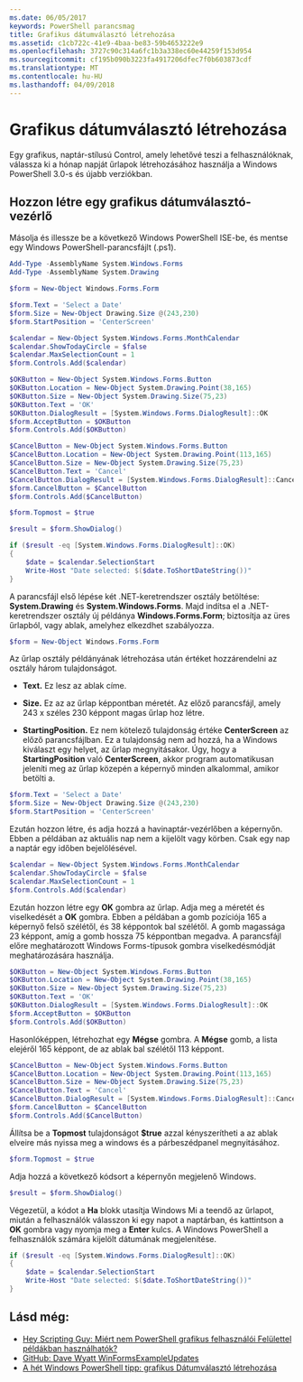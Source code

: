 ```yaml
---
ms.date: 06/05/2017
keywords: PowerShell parancsmag
title: Grafikus dátumválasztó létrehozása
ms.assetid: c1cb722c-41e9-4baa-be83-59b4653222e9
ms.openlocfilehash: 3727c90c314a6fc1b3a338ec60e44259f153d954
ms.sourcegitcommit: cf195b090b3223fa4917206dfec7f0b603873cdf
ms.translationtype: MT
ms.contentlocale: hu-HU
ms.lasthandoff: 04/09/2018
---
```

# <a name="creating-a-graphical-date-picker"></a>Grafikus dátumválasztó létrehozása

Egy grafikus, naptár-stílusú Control, amely lehetővé teszi a felhasználóknak, válassza ki a hónap napját űrlapok létrehozásához használja a Windows PowerShell 3.0-s és újabb verziókban.

## <a name="create-a-graphical-date-picker-control"></a>Hozzon létre egy grafikus dátumválasztó-vezérlő

Másolja és illessze be a következő Windows PowerShell ISE-be, és mentse egy Windows PowerShell-parancsfájlt (.ps1).

```powershell
Add-Type -AssemblyName System.Windows.Forms
Add-Type -AssemblyName System.Drawing

$form = New-Object Windows.Forms.Form

$form.Text = 'Select a Date'
$form.Size = New-Object Drawing.Size @(243,230)
$form.StartPosition = 'CenterScreen'

$calendar = New-Object System.Windows.Forms.MonthCalendar
$calendar.ShowTodayCircle = $false
$calendar.MaxSelectionCount = 1
$form.Controls.Add($calendar)

$OKButton = New-Object System.Windows.Forms.Button
$OKButton.Location = New-Object System.Drawing.Point(38,165)
$OKButton.Size = New-Object System.Drawing.Size(75,23)
$OKButton.Text = 'OK'
$OKButton.DialogResult = [System.Windows.Forms.DialogResult]::OK
$form.AcceptButton = $OKButton
$form.Controls.Add($OKButton)

$CancelButton = New-Object System.Windows.Forms.Button
$CancelButton.Location = New-Object System.Drawing.Point(113,165)
$CancelButton.Size = New-Object System.Drawing.Size(75,23)
$CancelButton.Text = 'Cancel'
$CancelButton.DialogResult = [System.Windows.Forms.DialogResult]::Cancel
$form.CancelButton = $CancelButton
$form.Controls.Add($CancelButton)

$form.Topmost = $true

$result = $form.ShowDialog()

if ($result -eq [System.Windows.Forms.DialogResult]::OK)
{
    $date = $calendar.SelectionStart
    Write-Host "Date selected: $($date.ToShortDateString())"
}
```

A parancsfájl első lépése két .NET-keretrendszer osztály betöltése: **System.Drawing** és **System.Windows.Forms**. Majd indítsa el a .NET-keretrendszer osztály új példánya **Windows.Forms.Form**; biztosítja az üres űrlapból, vagy ablak, amelyhez elkezdhet szabályozza.

```powershell
$form = New-Object Windows.Forms.Form
```

Az űrlap osztály példányának létrehozása után értéket hozzárendelni az osztály három tulajdonságot.

- **Text.** Ez lesz az ablak címe.

- **Size.** Ez az az űrlap képpontban méretét. Az előző parancsfájl, amely 243 x széles 230 képpont magas űrlap hoz létre.

- **StartingPosition.** Ez nem kötelező tulajdonság értéke **CenterScreen** az előző parancsfájlban. Ez a tulajdonság nem ad hozzá, ha a Windows kiválaszt egy helyet, az űrlap megnyitásakor. Úgy, hogy a **StartingPosition** való **CenterScreen**, akkor program automatikusan jeleníti meg az űrlap közepén a képernyő minden alkalommal, amikor betölti a.

```powershell
$form.Text = 'Select a Date'
$form.Size = New-Object Drawing.Size @(243,230)
$form.StartPosition = 'CenterScreen'
```

Ezután hozzon létre, és adja hozzá a havinaptár-vezérlőben a képernyőn. Ebben a példában az aktuális nap nem a kijelölt vagy körben. Csak egy nap a naptár egy időben bejelölésével.

```powershell
$calendar = New-Object System.Windows.Forms.MonthCalendar
$calendar.ShowTodayCircle = $false
$calendar.MaxSelectionCount = 1
$form.Controls.Add($calendar)
```

Ezután hozzon létre egy **OK** gombra az űrlap. Adja meg a méretét és viselkedését a **OK** gombra. Ebben a példában a gomb pozíciója 165 a képernyő felső szélétől, és 38 képpontok bal szélétől. A gomb magassága 23 képpont, amíg a gomb hossza 75 képpontban megadva. A parancsfájl előre meghatározott Windows Forms-típusok gombra viselkedésmódját meghatározására használja.

```powershell
$OKButton = New-Object System.Windows.Forms.Button
$OKButton.Location = New-Object System.Drawing.Point(38,165)
$OKButton.Size = New-Object System.Drawing.Size(75,23)
$OKButton.Text = 'OK'
$OKButton.DialogResult = [System.Windows.Forms.DialogResult]::OK
$form.AcceptButton = $OKButton
$form.Controls.Add($OKButton)
```

Hasonlóképpen, létrehozhat egy **Mégse** gombra. A **Mégse** gomb, a lista elejéről 165 képpont, de az ablak bal szélétől 113 képpont.

```powershell
$CancelButton = New-Object System.Windows.Forms.Button
$CancelButton.Location = New-Object System.Drawing.Point(113,165)
$CancelButton.Size = New-Object System.Drawing.Size(75,23)
$CancelButton.Text = 'Cancel'
$CancelButton.DialogResult = [System.Windows.Forms.DialogResult]::Cancel
$form.CancelButton = $CancelButton
$form.Controls.Add($CancelButton)
```

Állítsa be a **Topmost** tulajdonságot **$true** azzal kényszerítheti a az ablak elveire más nyissa meg a windows és a párbeszédpanel megnyitásához.

```powershell
$form.Topmost = $true
```

Adja hozzá a következő kódsort a képernyőn megjelenő Windows.

```powershell
$result = $form.ShowDialog()
```

Végezetül, a kódot a **Ha** blokk utasítja Windows Mi a teendő az űrlapot, miután a felhasználók válasszon ki egy napot a naptárban, és kattintson a **OK** gombra vagy nyomja meg a **Enter** kulcs. A Windows PowerShell a felhasználók számára kijelölt dátumának megjelenítése.

```powershell
if ($result -eq [System.Windows.Forms.DialogResult]::OK)
{
    $date = $calendar.SelectionStart
    Write-Host "Date selected: $($date.ToShortDateString())"
}
```

## <a name="see-also"></a>Lásd még:

- [Hey Scripting Guy: Miért nem PowerShell grafikus felhasználói Felülettel példákban használhatók?](http://go.microsoft.com/fwlink/?LinkId=506644)
- [GitHub: Dave Wyatt WinFormsExampleUpdates](https://github.com/dlwyatt/WinFormsExampleUpdates)
- [A hét Windows PowerShell tipp: grafikus Dátumválasztó létrehozása](http://technet.microsoft.com/library/ff730942.aspx)